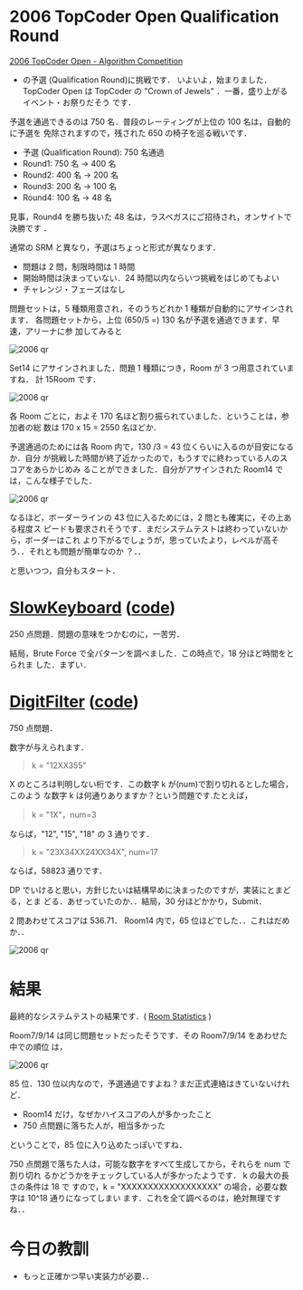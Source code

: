 # 2006 TopCoder Open Qualification Round

<!--
date = "2006-03-02"
-->

[2006 TopCoder Open - Algorithm Competition](http://www.topcoder.com/tc?module=Static&d1=tournaments&d2=tco06&d3=alg_description)

- の予選 (Qualification Round)に挑戦です． いよいよ，始まりました． TopCoder
  Open は TopCoder の "Crown of Jewels" ．一番，盛り上がるイベント・お祭りだそう
  です．

予選を通過できるのは 750 名．普段のレーティングが上位の 100 名は，自動的に予選を
免除されますので，残された 650 の椅子を巡る戦いです．

- 予選 (Qualification Round): 750 名通過
- Round1: 750 名 -&gt; 400 名
- Round2: 400 名 -&gt; 200 名
- Round3: 200 名 -&gt; 100 名
- Round4: 100 名 -&gt; 48 名

見事，Round4 を勝ち抜いた 48 名は，ラスベガスにご招待され，オンサイトで決勝です
．

通常の SRM と異なり，予選はちょっと形式が異なります．

- 問題は 2 問，制限時間は 1 時間
- 開始時間は決まっていない．24 時間以内ならいつ挑戦をはじめてもよい
- チャレンジ・フェーズはなし

問題セットは，5 種類用意され，そのうちどれか 1 種類が自動的にアサインされます．
各問題セットから，上位 (650/5 =) 130 名が予選を通過できます．早速，アリーナに参
加してみると

![2006 qr](http://static.flickr.com/44/107444859_1a8ad71a24_o.png)

Set14 にアサインされました．問題 1 種類につき，Room が 3 つ用意されていますね．
計 15Room です．

![2006 qr](http://static.flickr.com/43/107444871_c1ceae571b_o.png)

各 Room ごとに，およそ 170 名ほど割り振られていました．ということは，参加者の総
数は 170 x 15 = 2550 名ほどか．

予選通過のためには各 Room 内で，130 /3 = 43 位くらいに入るのが目安になるか．自分
が挑戦した時間が終了近かったので，もうすでに終わっている人のスコアをあらかじめみ
ることができました．自分がアサインされた Room14 では，こんな様子でした．

![2006 qr](http://static.flickr.com/44/107444874_3d04bb2d57_o.png)

なるほど，ボーダーラインの 43 位に入るためには，2 問とも確実に，その上ある程度ス
ピードも要求されそうです．まだシステムテストは終わっていないから，ボーダーはこれ
より下がるでしょうが，思っていたより，レベルが高そう．．それとも問題が簡単なのか
？．．

と思いつつ，自分もスタート．

# [SlowKeyboard](http://www.topcoder.com/stat?c=problem_statement&pm=6105&rd=9903) ([code](http://www.topcoder.com/stat?c=problem_solution&rm=247765&rd=9903&pm=6105&cr=15632820))

250 点問題．問題の意味をつかむのに，一苦労．

結局，Brute Force で全パターンを調べました．この時点で，18 分ほど時間をとられま
した．まずい．

# [DigitFilter](http://www.topcoder.com/stat?c=problem_statement&pm=4662&rd=9903) ([code](http://www.topcoder.com/stat?c=problem_solution&rm=247765&rd=9903&pm=4662&cr=15632820))

750 点問題．

数字が与えられます．

> k = "12XX355"

X のところは判明しない桁です．この数字 k が(num)で割り切れるとした場合，このよう
な数字 k は何通りありますか？という問題です.たとえば，

> k = "1X"，num=3

ならば，"12", "15", "18" の 3 通りです．

> k = "23X34XX24XX34X", num=17

ならば，58823 通りです．

DP でいけると思い，方針じたいは結構早めに決まったのですが，実装にとまどる，とま
どる．あせっていたのか．．結局，30 分ほどかかり，Submit．

2 問あわせてスコアは 536.71． Room14 内で，65 位ほどでした．．これはだめか．．

![2006 qr](http://static.flickr.com/38/107444883_c25d968b87_o.png)

# 結果

最終的なシステムテストの結果です．(
[Room Statistics](http://www.topcoder.com/stat?c=coder_room_stats&cr=15632820&rd=9903&rm=247765)
)

Room7/9/14 は同じ問題セットだったそうです．その Room7/9/14 をあわせた中での順位
は，

![2006 qr](http://static.flickr.com/52/107444885_2ff125b400_o.png)

85 位．130 位以内なので，予選通過ですよね？まだ正式連絡はきていないけれど．

- Room14 だけ，なぜかハイスコアの人が多かったこと
- 750 点問題に落ちた人が，相当多かった

ということで，85 位に入り込めたっぽいですね．

750 点問題で落ちた人は，可能な数字をすべて生成してから，それらを num で割り切れ
るかどうかをチェックしている人が多かったようです． k の最大の長さの条件は 18 で
すので，k = "XXXXXXXXXXXXXXXXXX" の場合，必要な数字は 10\^18 通りになってしまい
ます．これを全て調べるのは，絶対無理ですね．．

# 今日の教訓

- もっと正確かつ早い実装力が必要．．
